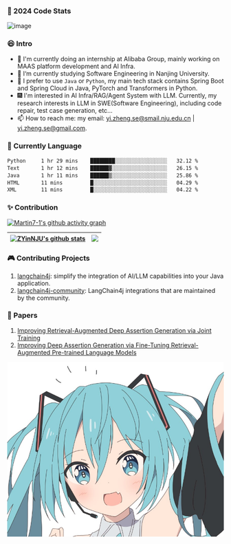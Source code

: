 ### 🔋 2024 Code Stats

<!--
**Martin7-1/Martin7-1** is a ✨ _special_ ✨ repository because its `README.md` (this file) appears on your GitHub profile.
-->

<img width="1142" alt="image" src="https://github.com/user-attachments/assets/2f5c9c64-7a01-4c16-81a8-b67723ad5958" />

### 😆 Intro

* 💼 I'm currently doing an internship at Alibaba Group, mainly working on MAAS platform development and AI Infra.
* 🔭 I‘m currently studying Software Engineering in Nanjing University.
* 🌱 I prefer to use `Java` or `Python`, my main tech stack contains Spring Boot and Spring Cloud in Java, PyTorch and Transformers in Python.
* 🎆 I'm interested in AI Infra/RAG/Agent System with LLM. Currently, my research interests in LLM in SWE(Software Engineering), including code repair, test case generation, etc...
* 📫 How to reach me: my email: yi.zheng.se@smail.nju.edu.cn | yi.zheng.se@gmail.com.

### 🧸 Currently Language

<!--START_SECTION:waka-->

```txt
Python     1 hr 29 mins    ████████░░░░░░░░░░░░░░░░░   32.12 %
Text       1 hr 12 mins    ██████▓░░░░░░░░░░░░░░░░░░   26.15 %
Java       1 hr 11 mins    ██████▒░░░░░░░░░░░░░░░░░░   25.86 %
HTML       11 mins         █░░░░░░░░░░░░░░░░░░░░░░░░   04.29 %
XML        11 mins         █░░░░░░░░░░░░░░░░░░░░░░░░   04.22 %
```

<!--END_SECTION:waka-->

### ✨ Contribution

[![Martin7-1's github activity graph](https://github-readme-activity-graph.vercel.app/graph?username=Martin7-1&theme=github)](https://github.com/ashutosh00710/github-readme-activity-graph)

| <a href="https://github.com/anuraghazra/github-readme-stats"><img align="center" src="https://github-readme-stats.vercel.app/api?username=Martin7-1&count_private=true&count_private=true&theme=tokyonight&include_all_commits=true&hide_border=true" alt="ZYinNJU's github stats" /></a> | <a href="https://github.com/anuraghazra/github-readme-stats"><img align="center" src="https://github-readme-stats.vercel.app/api/top-langs/?username=Martin7-1&layout=compact&theme=tokyonight&hide_border=true" /></a> |
| ------------- | ------------- |

### 🎮 Contributing Projects

1. [langchain4j](https://github.com/langchain4j/langchain4j): simplify the integration of AI/LLM capabilities into your Java application.
2. [langchain4j-community](https://github.com/langchain4j/langchain4j-community): LangChain4j integrations that are maintained by the community.

### 📎 Papers

1. [Improving Retrieval-Augmented Deep Assertion Generation via Joint Training](https://arxiv.org/pdf/2502.10696)
2. [Improving Deep Assertion Generation via Fine-Tuning Retrieval-Augmented Pre-trained Language Models](https://dl.acm.org/doi/pdf/10.1145/3721128)

<div align="center">
<img hight="300" width="700" alt="JPG" align="center" src="https://github.com/Martin7-1/Martin7-1/blob/main/assets/miku.jpg">
</div>

